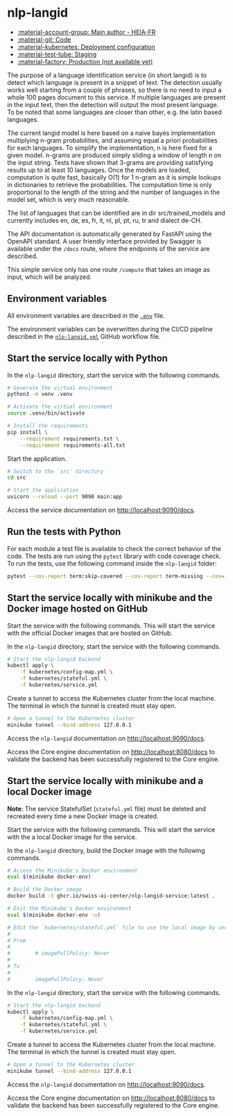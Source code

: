 # nlp-langid

- [:material-account-group: Main author - HEIA-FR](https://www.hes-so.ch/swiss-ai-center/equipe)
- [:material-git: Code](https://github.com/swiss-ai-center/nlp-langid-service)
- [:material-kubernetes: Deployment configuration](https://github.com/swiss-ai-center/nlp-langid-service/tree/main/model-serving/kubernetes)
- [:material-test-tube: Staging](https://langid-swiss-ai-center.kube.isc.heia-fr.ch)
- [:material-factory: Production (not available yet)](https://langid.swiss-ai-center.ch)

The purpose of a language identification service (in short langid) is to detect which language is present in a snippet of text. The detection usually works well starting from a couple of phrases, so there is no need to input a whole 100 pages document to this service. If multiple languages are present in the input text, then the detection will output the most present language. To be noted that some languages are closer than other, e.g. the latin based languages.

The current langid model is here based on a naive bayes implementation multiplying n-gram probabilities, and assuming equal a priori probabilities for each languages. To simplify the implementation, n is here fixed for a given model. n-grams are produced simply sliding a window of length n on the input string. Tests have shown that 3-grams are providing satisfying results up to at least 10 languages. Once the models are loaded, computation is quite fast, basically O(1) for 1 n-gram as it is simple lookups in dictionaries to retrieve the probabilities. The computation time is only proportional to the length of the string and the number of languages in the model set, which is very much reasonable.

The list of languages that can be identified are in dir src/trained_models and currently includes en, de, es, fr, it, nl, pl, pt, ru, tr and dialect de-CH.

The API documentation is automatically generated by FastAPI using the OpenAPI
standard. A user friendly interface provided by Swagger is available under the
`/docs` route, where the endpoints of the service are described.

This simple service only has one route `/compute` that takes an image as input,
which will be analyzed.

## Environment variables

All environment variables are described in the
[`.env`](https://github.com/swiss-ai-center/nlp-langid/blob/main/.env) file.

The environment variables can be overwritten during the CI/CD pipeline described
in the
[`nlp-langid.yml`](https://github.com/swiss-ai-center/nlp-langid/blob/main/.github/workflows/nlp-langid.yml)
GitHub workflow file.

## Start the service locally with Python

In the `nlp-langid` directory, start the service with the following commands.

```sh
# Generate the virtual environment
python3 -m venv .venv

# Activate the virtual environment
source .venv/bin/activate

# Install the requirements
pip install \
    --requirement requirements.txt \
    --requirement requirements-all.txt
```

Start the application.

```sh
# Switch to the `src` directory
cd src

# Start the application
uvicorn --reload --port 9090 main:app
```

Access the service documentation on <http://localhost:9090/docs>.

## Run the tests with Python

For each module a test file is available to check the correct behavior of the
code. The tests are run using the `pytest` library with code coverage check. To
run the tests, use the following command inside the `nlp-langid` folder:

```sh
pytest --cov-report term:skip-covered --cov-report term-missing --cov=. -s --cov-config=.coveragerc
```

## Start the service locally with minikube and the Docker image hosted on GitHub

Start the service with the following commands. This will start the service with
the official Docker images that are hosted on GitHub.

In the `nlp-langid` directory, start the service with the following commands.

```sh
# Start the nlp-langid backend
kubectl apply \
    -f kubernetes/config-map.yml \
    -f kubernetes/stateful.yml \
    -f kubernetes/service.yml
```

Create a tunnel to access the Kubernetes cluster from the local machine. The
terminal in which the tunnel is created must stay open.

```sh
# Open a tunnel to the Kubernetes cluster
minikube tunnel --bind-address 127.0.0.1
```

Access the `nlp-langid` documentation on <http://localhost:9090/docs>.

Access the Core engine documentation on <http://localhost:8080/docs> to validate
the backend has been successfully registered to the Core engine.

## Start the service locally with minikube and a local Docker image

**Note**: The service StatefulSet (`stateful.yml` file) must be deleted
and recreated every time a new Docker image is created.

Start the service with the following commands. This will start the service with
the a local Docker image for the service.

In the `nlp-langid` directory, build the Docker image with the following commands.

```sh
# Access the Minikube's Docker environment
eval $(minikube docker-env)

# Build the Docker image
docker build -t ghcr.io/swiss-ai-center/nlp-langid-service:latest .

# Exit the Minikube's Docker environment
eval $(minikube docker-env -u)

# Edit the `kubernetes/stateful.yml` file to use the local image by uncommented the line `imagePullPolicy`
#
# From
#
#        # imagePullPolicy: Never
#
# To
#
#        imagePullPolicy: Never
```

In the `nlp-langid` directory, start the service with the following commands.

```sh
# Start the nlp-langid backend
kubectl apply \
    -f kubernetes/config-map.yml \
    -f kubernetes/stateful.yml \
    -f kubernetes/service.yml
```

Create a tunnel to access the Kubernetes cluster from the local machine. The
terminal in which the tunnel is created must stay open.

```sh
# Open a tunnel to the Kubernetes cluster
minikube tunnel --bind-address 127.0.0.1
```

Access the `nlp-langid` documentation on <http://localhost:9090/docs>.

Access the Core engine documentation on <http://localhost:8080/docs> to validate
the backend has been successfully registered to the Core engine.